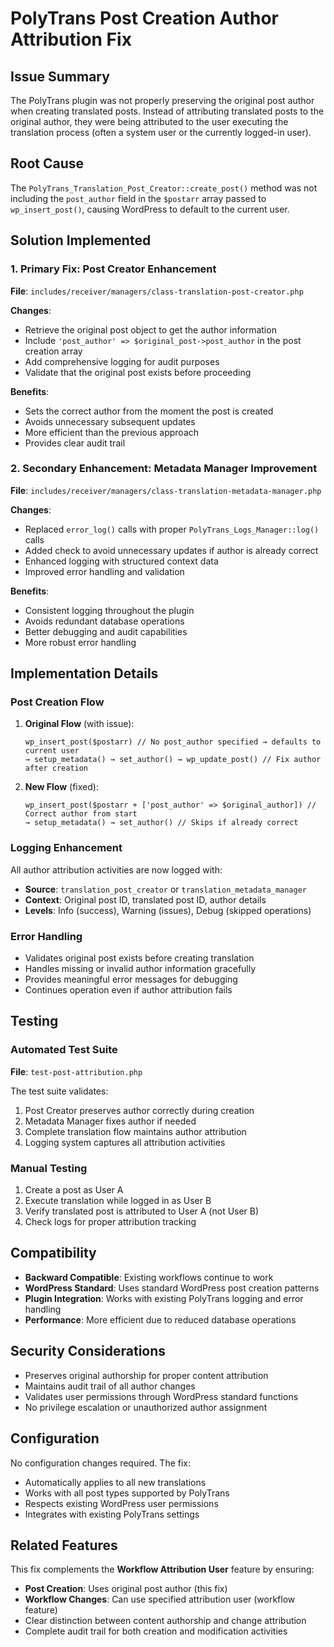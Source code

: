 # PolyTrans Post Creation Author Attribution Fix

## Issue Summary

The PolyTrans plugin was not properly preserving the original post author when creating translated posts. Instead of attributing translated posts to the original author, they were being attributed to the user executing the translation process (often a system user or the currently logged-in user).

## Root Cause

The `PolyTrans_Translation_Post_Creator::create_post()` method was not including the `post_author` field in the `$postarr` array passed to `wp_insert_post()`, causing WordPress to default to the current user.

## Solution Implemented

### 1. Primary Fix: Post Creator Enhancement

**File**: `includes/receiver/managers/class-translation-post-creator.php`

**Changes**:
- Retrieve the original post object to get the author information
- Include `'post_author' => $original_post->post_author` in the post creation array
- Add comprehensive logging for audit purposes
- Validate that the original post exists before proceeding

**Benefits**:
- Sets the correct author from the moment the post is created
- Avoids unnecessary subsequent updates
- More efficient than the previous approach
- Provides clear audit trail

### 2. Secondary Enhancement: Metadata Manager Improvement

**File**: `includes/receiver/managers/class-translation-metadata-manager.php`

**Changes**:
- Replaced `error_log()` calls with proper `PolyTrans_Logs_Manager::log()` calls
- Added check to avoid unnecessary updates if author is already correct
- Enhanced logging with structured context data
- Improved error handling and validation

**Benefits**:
- Consistent logging throughout the plugin
- Avoids redundant database operations
- Better debugging and audit capabilities
- More robust error handling

## Implementation Details

### Post Creation Flow

1. **Original Flow** (with issue):
   ```
   wp_insert_post($postarr) // No post_author specified → defaults to current user
   → setup_metadata() → set_author() → wp_update_post() // Fix author after creation
   ```

2. **New Flow** (fixed):
   ```
   wp_insert_post($postarr + ['post_author' => $original_author]) // Correct author from start
   → setup_metadata() → set_author() // Skips if already correct
   ```

### Logging Enhancement

All author attribution activities are now logged with:
- **Source**: `translation_post_creator` or `translation_metadata_manager`
- **Context**: Original post ID, translated post ID, author details
- **Levels**: Info (success), Warning (issues), Debug (skipped operations)

### Error Handling

- Validates original post exists before creating translation
- Handles missing or invalid author information gracefully
- Provides meaningful error messages for debugging
- Continues operation even if author attribution fails

## Testing

### Automated Test Suite

**File**: `test-post-attribution.php`

The test suite validates:
1. Post Creator preserves author correctly during creation
2. Metadata Manager fixes author if needed
3. Complete translation flow maintains author attribution
4. Logging system captures all attribution activities

### Manual Testing

1. Create a post as User A
2. Execute translation while logged in as User B
3. Verify translated post is attributed to User A (not User B)
4. Check logs for proper attribution tracking

## Compatibility

- **Backward Compatible**: Existing workflows continue to work
- **WordPress Standard**: Uses standard WordPress post creation patterns
- **Plugin Integration**: Works with existing PolyTrans logging and error handling
- **Performance**: More efficient due to reduced database operations

## Security Considerations

- Preserves original authorship for proper content attribution
- Maintains audit trail of all author changes
- Validates user permissions through WordPress standard functions
- No privilege escalation or unauthorized author assignment

## Configuration

No configuration changes required. The fix:
- Automatically applies to all new translations
- Works with all post types supported by PolyTrans
- Respects existing WordPress user permissions
- Integrates with existing PolyTrans settings

## Related Features

This fix complements the **Workflow Attribution User** feature by ensuring:
- **Post Creation**: Uses original post author (this fix)
- **Workflow Changes**: Can use specified attribution user (workflow feature)
- Clear distinction between content authorship and change attribution
- Complete audit trail for both creation and modification activities
